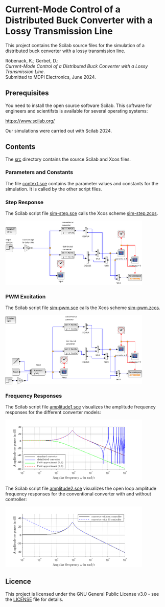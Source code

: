 # Current-Mode Control of a Distributed Buck Converter with a Lossy Transmission Line

This project contains the Scilab source files for the simulation of a distributed buck cenverter with a lossy transmission line.

Röbenack, K.; Gerbet, D.:   
*Current-Mode Control of a Distributed Buck Converter with a Lossy Transmission Line*.   
Submitted to MDPI Electronics, June 2024.

## Prerequisites

You need to install the open source software Scilab. This software for engineers and scientifsts is available for several operating systems:

https://www.scilab.org/

Our simulations were carried out with Scilab 2024.

## Contents

The [src](src) directory contains the source Scilab and Xcos files.

### Parameters and Constants

The file [context.sce](src/context.sce) contains the parameter values and constants for the simulation. It is called by the other script files.

### Step Response

The Scilab script file [sim-step.sce](src/sim-step.sce) calls the Xcos scheme [sim-step.zcos](src/sim-step.zcos). 

<img src="images/sim-step-zcos.png" alt="Zcos scheme for step response" width="85%">   

### PWM Excitation

The Scilab script file [sim-pwm.sce](src/sim-pwm.sce) calls the Xcos scheme [sim-pwm.zcos](src/sim-pwm.zcos).  

<img src="images/sim-pwm-zcos.png" alt="Zcos scheme for PWM excitation" width="85%">   

### Frequency Responses

The Scilab script file [amplitude1.sce](src/amplitude1.sce) visualizes the amplitude frequency responses for the different converter models:

<img src="src/amplitude1.png" alt="Amplitude response of the different converter models" width="85%">   

The Scilab script file [amplitude2.sce](src/amplitude2.sce) visualizes the open loop amplitude frequency responses for the conventional converter with and without controller:

<img src="src/amplitude2.png" alt="Amplitude response of the conventional converter with and without controller" width="85%">   

## Licence

This project is licensed under the GNU General Public License v3.0 - see the [LICENSE](LICENSE) file for details.

